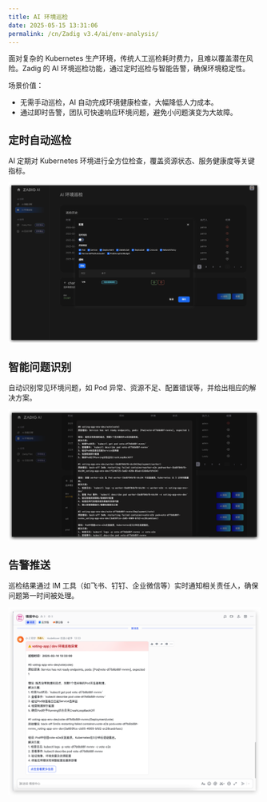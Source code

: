 ```yaml
---
title: AI 环境巡检
date: 2025-05-15 13:31:06
permalink: /cn/Zadig v3.4/ai/env-analysis/
---
```


面对复杂的 Kubernetes 生产环境，传统人工巡检耗时费力，且难以覆盖潜在风险。Zadig 的 AI 环境巡检功能，通过定时巡检与智能告警，确保环境稳定性。

场景价值：
- 无需手动巡检，AI 自动完成环境健康检查，大幅降低人力成本。
- 通过即时告警，团队可快速响应环境问题，避免小问题演变为大故障。

## 定时自动巡检

AI 定期对 Kubernetes 环境进行全方位检查，覆盖资源状态、服务健康度等关键指标。

![env-analysis](../../../_images/ai_env_analysis_1.png)

## 智能问题识别

自动识别常见环境问题，如 Pod 异常、资源不足、配置错误等，并给出相应的解决方案。

![env-analysis](../../../_images/ai_env_analysis_2.png)

## 告警推送

巡检结果通过 IM 工具（如飞书、钉钉、企业微信等）实时通知相关责任人，确保问题第一时间被处理。

![env-analysis](../../../_images/ai_env_analysis_3.png)
